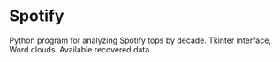 # Spotify
Python program for analyzing Spotify tops by decade. Tkinter interface, Word clouds. Available recovered data.
